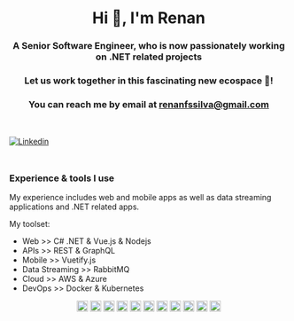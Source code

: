 <h1 align="center">Hi 👋, I'm Renan </h1>

<h3 align="center">A Senior Software Engineer, who is now passionately working on .NET related projects</h3>
<h3 align="center">Let us work together in this fascinating new ecospace 🚀!</h3>

<h3 align="center">You can reach me by email at <a href="mailto:renanfssilva@gmail.com">renanfssilva@gmail.com</a></h3>

<div style="margin-top: 48px;" />

[![Linkedin](https://img.shields.io/badge/LinkedIn-0077B5?style=for-the-badge&logo=linkedin&logoColor=white)](https://www.linkedin.com/in/renanfssilva/)

<div style="margin-top: 48px;" />

### Experience & tools I use

My experience includes web and mobile apps as well as data streaming applications and .NET related apps.

My toolset:

- Web >> C# .NET & Vue.js & Nodejs
- APIs >> REST & GraphQL
- Mobile >> Vuetify.js
- Data Streaming >> RabbitMQ
- Cloud >> AWS & Azure
- DevOps >> Docker & Kubernetes

<p align="center">
  <img src="https://img.icons8.com/color/48/000000/git.png" alt="git" width="20" height="20"/> 
  <img src="https://img.icons8.com/?size=256&id=mhwmyz1eu7T5&format=png" alt="c-sharp" width="20" height="20"/> 

  <img src="https://img.icons8.com/color/48/000000/javascript.png" alt="javascript" width="20" height="20"/>  
  <img src="https://img.icons8.com/?size=256&id=rY6agKizO9eb&format=png" alt="vue-js" width="20" height="20"/>
  <img src="https://img.icons8.com/?size=256&id=hsPbhkOH4FMe&format=png" alt="nodejs" width="20" height="20"/> 
  
  <img src="https://img.icons8.com/metro/26/000000/html-filetype.png" alt="html" width="20" height="20"/> 
  <img src="https://img.icons8.com/metro/26/000000/css-filetype.png" alt="css" width="20" height="20"/> 
  
  <img src="https://img.icons8.com/color/48/000000/docker.png" alt="docker" width="20" height="20"/> 
  <img src="https://img.icons8.com/color/48/000000/kubernetes.png" alt="kubernetes" width="20" height="20"/> 
  
  <img src="https://img.icons8.com/nolan/64/api-settings.png" alt="rest-api" width="20" height="20"/> 
  <img src="https://img.icons8.com/color/48/000000/graphql.png" alt="graphql" width="20" height="20"/> 
</p>
